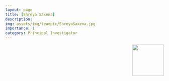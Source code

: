 ```yaml
---
layout: page
title: [Shreya Saxena]
description: 
img: assets/img/teampic/ShreyaSaxena.jpg
importance: 1
category: Principal Investigator
---
```

<img align="right" width="100" height="100" src="saxenalab-neuro.github.io/assets/img/teampic/ShreyaSaxena.jpg">

